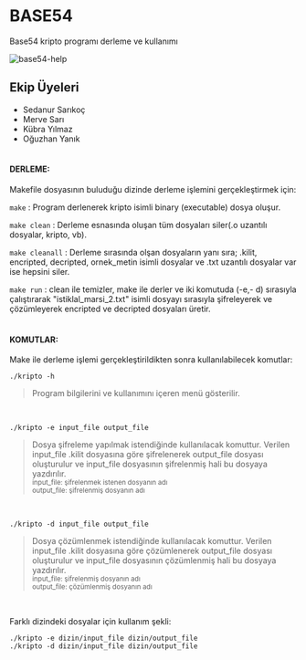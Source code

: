 # BASE54
Base54 kripto programı derleme ve kullanımı 

![base54-help](https://user-images.githubusercontent.com/59048321/118356952-43087080-b580-11eb-9637-48f5f07b2eb2.png)

## Ekip Üyeleri

* Sedanur Sarıkoç<br>
* Merve Sarı<br>
* Kübra Yılmaz<br>
* Oğuzhan Yanık<br><br>


#### DERLEME:<br>

Makefile dosyasının buluduğu dizinde derleme işlemini gerçekleştirmek için:<br>

`make` : Program derlenerek kripto isimli binary (executable) dosya oluşur.<br>

`make clean` : Derleme esnasında oluşan tüm dosyaları siler(.o uzantılı dosyalar, kripto, vb).<br>

`make cleanall` : Derleme sırasında olşan dosyaların yanı sıra; .kilit, encripted, decripted,
ornek_metin isimli dosyalar ve .txt uzantılı dosyalar var ise hepsini siler.<br>

`make run` : clean ile temizler, make ile derler ve iki komutuda (-e,- d) sırasıyla çalıştırarak 
"istiklal_marsi_2.txt" isimli dosyayı sırasıyla şifreleyerek ve çözümleyerek encripted ve decripted dosyaları üretir.<br><br>

#### KOMUTLAR:<br>

Make ile derleme işlemi gerçekleştirildikten sonra kullanılabilecek komutlar:<br>

`./kripto -h`<br>
  > Program bilgilerini ve kullanımını içeren menü gösterilir.<br>
   
  <br>

  
`./kripto -e input_file output_file`<br>
  > Dosya şifreleme yapılmak istendiğinde kullanılacak komuttur. Verilen input_file .kilit dosyasına göre şifrelenerek output_file dosyası oluşturulur ve input_file dosyasının şifrelenmiş hali bu dosyaya yazdırılır.<br>
  <sub>input_file: şifrelenmek istenen dosyanın adı</sub><br>
  <sub>output_file: şifrelenmiş dosyanın adı</sub><br>
  
  <br>
  
`./kripto -d input_file output_file`<br>
  > Dosya çözümlenmek istendiğinde kullanılacak komuttur. Verilen input_file .kilit dosyasına göre çözümlenerek output_file dosyası oluşturulur ve input_file dosyasının çözümlenmiş hali bu dosyaya yazdırılır.<br>
  <sub>input_file: şifrelenmiş dosyanın adı</sub><br>
  <sub>output_file: çözümlenmiş dosyanın adı</sub><br>
  
  <br>
  
  Farklı dizindeki dosyalar için kullanım şekli:<br>
  
 `./kripto -e dizin/input_file dizin/output_file`<br>
 `./kripto -d dizin/input_file dizin/output_file`<br>
  
